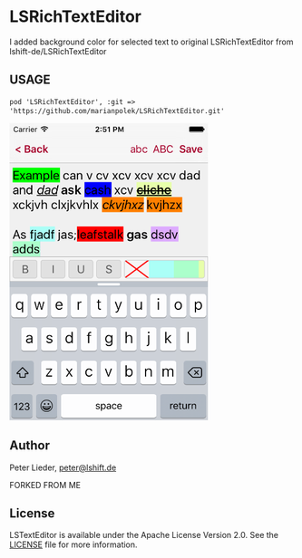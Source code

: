 # LSRichTextEditor

I added background color for selected text to original LSRichTextEditor from lshift-de/LSRichTextEditor

## USAGE

```
pod 'LSRichTextEditor', :git => 'https://github.com/marianpolek/LSRichTextEditor.git'
```

<img src="https://github.com/marianpolek/LSRichTextEditor/blob/master/screensht.png?raw=true" width="350">

## Author

Peter Lieder, <peter@lshift.de>

FORKED FROM ME

## License

LSTextEditor is available under the Apache License Version 2.0. See the [LICENSE](LICENSE) file for more information.
